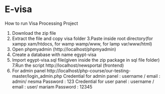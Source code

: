 # E-visa 
How to run Visa Processing Project
1. Download the  zip file
2. Extract the file and copy visa folder
3.Paste inside root directory(for xampp xam/htdocs, for wamp wamp/www, for lamp var/www/html)
4. Open phpmyadmin (http://localhost/phpmyadmin)
5. Create a database with name egypt-visa
6. Import egypt-visa.sql file(given inside the zip package in sql file folder)
7.Run the script http://localhost/newsportal (frontend)
8. For admin panel http://localhost/php-course/our-testing-master/login_admin.php
Credential for admin panel :
username / email : admin/ nesma
Password : 123
Credential for user panel :
username / email : user/ mariam
Password : 12345
